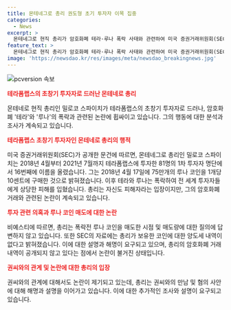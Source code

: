 ```yaml
---
title: 몬테네그로 총리 권도형 초기 투자자 이목 집중
categories:
  - News
excerpt: >
  몬테네그로 현직 총리가 암호화폐 테라·루나 폭락 사태와 관련하여 미국 증권거래위원회(SEC) 문건에 이름이 나오며 논란을 빚고 있는 상황. 총리는 테라폼랩스 초창기 투자자로 드러나며 암호화폐 매도 타이밍과 수익금에 대한 의혹을 받고 있으며, 세르비아 수배자와의 만남, 투자 회사 이력, 자산 신고 등에 대한 논란이 계속되고 있다. 이에 관계자들은 총리의 의도적인 정보은닉과 도피 의도 등을 주장하며 규명을 촉구하고 있다.
feature_text: >
  몬테네그로 현직 총리가 암호화폐 테라·루나 폭락 사태와 관련하여 미국 증권거래위원회(SEC) 문건에 이름이 나오며 논란을 빚고 있는 상황. 총리는 테라폼랩스 초창기 투자자로 드러나며 암호화폐 매도 타이밍과 수익금에 대한 의혹을 받고 있으며, 세르비아 수배자와의 만남, 투자 회사 이력, 자산 신고 등에 대한 논란이 계속되고 있다. 이에 관계자들은 총리의 의도적인 정보은닉과 도피 의도 등을 주장하며 규명을 촉구하고 있다.
image: 'https://newsdao.kr/res/images/meta/newsdao_breakingnews.jpg'
---
```


<p><img src="https://newsdao.kr/res/images/meta/newsdao_breakingnews.jpg" alt="pcversion 속보" /></p>

<p><b><span style="color: #ee2323;">테라폼랩스의 초창기 투자자로 드러난 몬테네로 총리</span></b>
<br></p>

<p data-ke-size="size16">몬테네로 현직 총리인 밀로코 스파이치가 테라폼랩스의 초창기 투자자로 드러나, 암호화폐 '테라'와 '루나'의 폭락과 관련된 논란에 휩싸이고 있습니다. 그의 행동에 대한 분석과 조사가 계속되고 있습니다.</p>

<p><b><span style="color: #ee2323;">테라폼랩스 초창기 투자자인 몬테네로 총리의 행적</span></b>
<br></p>

<p data-ke-size="size16">미국 증권거래위원회(SEC)가 공개한 문건에 따르면, 몬테네그로 총리인 밀로코 스파이치는 2018년 4월부터 2021년 7월까지 테라폼랩스에 투자한 81명의 1차 투자자 명단에서 16번째에 이름을 올렸습니다. 그는 2018년 4월 17일에 75만개의 루나 코인을 1개당 10센트에 구매한 것으로 밝혀졌습니다. 이후 테라와 루나는 폭락하여 전 세계 투자자들에게 상당한 피해를 입혔습니다. 총리는 자신도 피해자라는 입장이지만, 그의 암호화폐 거래와 관련된 논란이 계속되고 있습니다.</p>

<p><b><span style="color: #ee2323;">투자 관련 의혹과 루나 코인 매도에 대한 논란</span></b>
<br></p>

<p data-ke-size="size16">비예스티에 따르면, 총리는 폭락전 루나 코인을 매도한 시점 및 매도량에 대한 질의에 답변하지 않고 있습니다. 또한 SEC의 자료에는 총리가 보유한 코인에 대한 양도세 내역이 없다고 밝혀졌습니다. 이에 대한 설명과 해명이 요구되고 있으며, 총리의 암호화폐 거래 내역이 공개되지 않고 있다는 점에서 논란이 불거진 상태입니다.</p>

<p><b><span style="color: #ee2323;">권씨와의 관계 및 논란에 대한 총리의 입장</span></b>
<br></p>

<p data-ke-size="size16">권씨와의 관계에 대해서도 논란이 제기되고 있는데, 총리는 권씨와의 만남 및 혐의 사안에 대해 해명과 설명을 이어가고 있습니다. 이에 대한 추가적인 조사와 설명이 요구되고 있습니다.</p>

